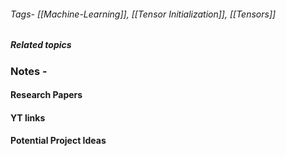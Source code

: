 ###### Tags-  [[Machine-Learning]], [[Tensor Initialization]], [[Tensors]]
##### Related topics

### Notes - 

#### Research Papers



#### YT links



#### Potential Project Ideas
